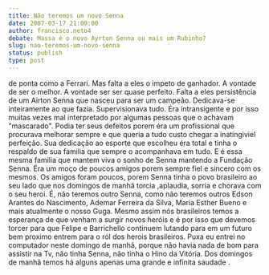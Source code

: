 ```yaml
---
title: Não teremos um novo Senna
date: 2007-03-17 21:00:00
author: francisco.neto4
debate: Massa é o novo Ayrton Senna ou mais um Rubinho?
slug: nao-teremos-um-novo-senna
status: publish 
type: post
---
```


de ponta como a Ferrari. Mas falta a eles o impeto de ganhador. A vontade de ser o melhor. A vontade ser ser quase perfeito. Falta a eles persistência de um Airton Senna que nasceu para ser um campeão. Dedicava-se inteiramente ao que fazia. Supervisionava tudo. Éra intransigente e por isso muitas vezes mal interpretado por algumas pessoas que o achavam "mascarado". Podia ter seus defeitos porem éra um profissional que procurava melhorar sempre e que queria a tudo custo chegar a inatingiviel perfeição. Sua dedicação ao esporte que escolheu éra total e tinha o respaldo de sua familia que sempre o acompanhava em tudo. E é essa mesma familia que mantem viva o sonho de Senna mantendo a Fundação Senna. Éra um moço de poucos amigos porem sempre fiel e sincero com os mesmos. Os amigos foram poucos, porem Senna tinha o povo brasileiro ao seu lado que nos domingos de manhã torcia ,aplaudia, sorria e chorava com o seu heroi. É, não teremos outro Senna, como não teremos outros Edson Arantes do Nascimento, Ademar Ferreira da Silva, Maria Esther Bueno e mais atualmente o nosso Guga. Mesmo assim nós brasileiros temos a esperança de que venham a surgir novos heróis e é por isso que devemos torcer para que Felipe e Barrichello continuem lutando para em um futuro bem proximo entrem para o ról dos herois brasileiros. Puxa eu entrei no computador neste domingo de manhã, porque não havia nada de bom para assistir na Tv, não tinha Senna, não tinha o Hino da Vitória. Dos domingos de manhã temos há alguns apenas uma grande e infinita saudade .   
  

